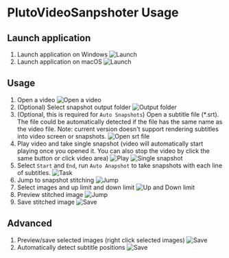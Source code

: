 PlutoVideoSanpshoter Usage
====

## Launch application
1. Launch application on Windows
![Launch](images/usage/screenshot_exe.png)
1. Launch application on macOS
![Launch](images/usage/screenshot_app.png)

## Usage

1. Open a video
![Open a video](images/usage/screenshot_open.png)
1. (Optional) Select snapshot output folder
![Output folder](images/usage/screenshot_output.png)
1. (Optional, this is required for `Auto Snapshots`) Open a subtitle file (*.srt). The file could be automatically detected if the file has the same name as the video file. Note: current version doesn't support rendering subtitles into video screen or snapshots.
![Open srt file](images/usage/screenshot_srt.png)
1. Play video and take single snapshot (video will automatically start playing once you opened it. You can also stop the video by click the same button or click video area)
![Play](images/usage/screenshot_play.png)
![Single snapshot](images/usage/screenshot_single.png)
1. Select `Start` and `End`, run `Auto Anapshot` to take snapshots with each line of subtitles.
![Task](images/usage/screenshot_task.png)
1. Jump to snapshot stitching
![Jump](images/usage/screenshot_jump.png)
1. Select images and up limit and down limit
![Up and Down limit](images/usage/screenshot_updown.png)
1. Preview stitched image
![Jump](images/usage/screenshot_preview.png)
1. Save stitched image
![Save](images/usage/screenshot_save.png)

## Advanced

1. Preview/save selected images (right click selected images)
![Save](images/usage/screenshot_preview_selected.png)
1. Automatically detect subtitle positions
![Save](images/auto_detection/subtitle_auto_detection.png)